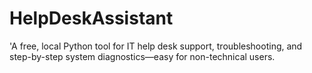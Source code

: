# HelpDeskAssistant
'A free, local Python tool for IT help desk support, troubleshooting, and step-by-step system diagnostics—easy for non-technical users.
